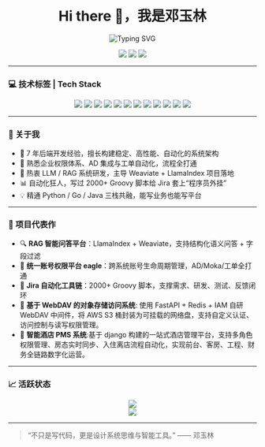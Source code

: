 <h1 align="center">Hi there 👋，我是邓玉林</h1>

<p align="center">
  <img src="https://readme-typing-svg.demolab.com?font=Fira+Code&duration=2200&pause=200&color=30FBEA&center=true&vCenter=true&width=435&lines=AI+%E5%B9%B3%E5%8F%B0%E5%90%8E%E7%AB%AF%E5%B7%A5%E7%A8%8B%E5%B8%88;RAG%E5%95%86%E4%B8%9A%E9%A1%B9%E7%9B%AE%E5%AE%9E%E6%88%98%E6%93%8D%E6%89%8B;Jira%E8%87%AA%E5%8A%A8%E5%8C%96%E8%AE%BE%E8%AE%A1%E5%B8%88;Python%2FGo%2FJava%2FGroovy%E5%A4%9A%E8%83%BD%E5%BC%8F%E5%BC%95%E6%93%8E%E5%B8%88" alt="Typing SVG" />
</p>

<p align="center">
  <a href="mailto:1016068291@qq.com"><img src="https://img.shields.io/badge/email-1016068291@qq.com-red?style=flat-square&logo=gmail"></a>
  <a href="https://dyl521.github.io/2025/04/28/15.%E7%AE%80%E5%8E%86/%E7%AE%80%E5%8E%86/" target="_blank"><img src="https://img.shields.io/badge/online-resume-blue?style=flat-square&logo=read-the-docs"></a>
  <a href="https://github.com/DYL521" target="_blank"><img src="https://img.shields.io/github/followers/DYL521?label=GitHub&style=flat-square&logo=github"></a>
</p>

---

### 💻 技术标签 | Tech Stack

<p align="center">
  <img src="https://img.shields.io/badge/Python-3776AB?style=for-the-badge&logo=python&logoColor=white"/>
  <img src="https://img.shields.io/badge/Django-092E20?style=for-the-badge&logo=django&logoColor=white"/>
  <img src="https://img.shields.io/badge/FastAPI-009688?style=for-the-badge&logo=fastapi&logoColor=white"/>
  <img src="https://img.shields.io/badge/Go-00ADD8?style=for-the-badge&logo=go&logoColor=white"/>
  <img src="https://img.shields.io/badge/Gin-00ADD8?style=for-the-badge&logo=go&label=Gin"/>
  <img src="https://img.shields.io/badge/Java-007396?style=for-the-badge&logo=java&logoColor=white"/>
  <img src="https://img.shields.io/badge/Redis-DC382D?style=for-the-badge&logo=redis&logoColor=white"/>
  <img src="https://img.shields.io/badge/MySQL-4479A1?style=for-the-badge&logo=mysql&logoColor=white"/>
  <img src="https://img.shields.io/badge/Docker-2496ED?style=for-the-badge&logo=docker&logoColor=white"/>
  <img src="https://img.shields.io/badge/Kubernetes-326CE5?style=for-the-badge&logo=kubernetes&logoColor=white"/>
  <img src="https://img.shields.io/badge/LlamaIndex-black?style=for-the-badge"/>
  <img src="https://img.shields.io/badge/Weaviate-orange?style=for-the-badge"/>
</p>

---

### 🧠 关于我

- 🧩 7 年后端开发经验，擅长构建稳定、高性能、自动化的系统架构
- 🤖 熟悉企业权限体系、AD 集成与工单自动化，流程全打通
- 🧬 热衷 LLM / RAG 系统研发，主导 Weaviate + LlamaIndex 项目落地
- 📊 自动化狂人，写过 2000+ Groovy 脚本给 Jira 套上“程序员外挂”
- 💡 精通 Python / Go / Java 三栈共融，能写业务也能写平台

---

### 🧪 项目代表作

- 🔍 **RAG 智能问答平台**：LlamaIndex + Weaviate，支持结构化语义问答 + 字段过滤
- 🧩 **统一账号权限平台 eagle**：跨系统账号生命周期管理，AD/Moka/工单全打通
- 🔧 **Jira 自动化工具链**：2000+ Groovy 脚本，支撑需求、研发、测试、反馈闭环
- 📁 **基于 WebDAV 的对象存储访问系统**: 使用 FastAPI + Redis + IAM 自研 WebDAV 中间件，将 AWS S3 桶封装为可挂载的网络盘，支持自定义认证、访问控制与读写权限管理。
- 🚪 **智能酒店 PMS 系统**:基于 django 构建的一站式酒店管理平台，支持多角色权限管理、房态实时同步、入住离店流程自动化，实现前台、客房、工程、财务全链路数字化运营。

---

### 📈 活跃状态

<p align="center">
  <img src="https://github-readme-stats.vercel.app/api?username=DYL521&show_icons=true&theme=radical&count_private=true" />
  <br/>
  <img src="https://github-readme-streak-stats.herokuapp.com/?user=DYL521&theme=radical" />
</p>

---

> “不只是写代码，更是设计系统思维与智能工具。” —— 邓玉林
